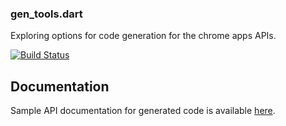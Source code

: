 ### gen_tools.dart

Exploring options for code generation for the chrome apps APIs.

[![Build Status](https://drone.io/github.com/devoncarew/gen_tools.dart/status.png)](https://drone.io/github.com/devoncarew/gen_tools.dart/latest)

Documentation
----------
Sample API documentation for generated code is available [here](http://devoncarew.github.io/gen_tools.dart/docs/chrome_app.html).

